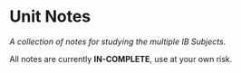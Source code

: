# Unit Notes

_A collection of notes for studying the multiple IB Subjects._

All notes are currently __IN-COMPLETE__, use at your own risk.
